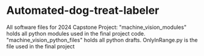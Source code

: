 # Automated-dog-treat-labeler

All software files for 2024 Capstone Project:
"machine_vision_modules" holds all python modules used in the final project code.
"machine_vision_python_files" holds all python drafts. OnlyInRange.py is the file used in the final project
